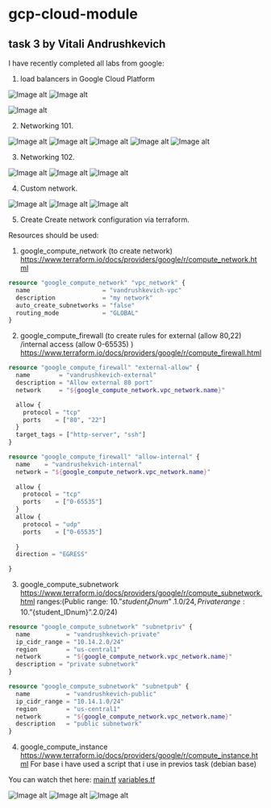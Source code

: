 # gcp-cloud-module
## task 3 by Vitali Andrushkevich

I have recently completed all labs from google:

1. load balancers in Google Cloud Platform

![Image alt](https://github.com/MNT-Lab/google-cloud-module/blob/vandrushkevich/Day3/img/Load-balancer-task1.png)
![Image alt](https://github.com/MNT-Lab/google-cloud-module/blob/vandrushkevich/Day3/img/cluster-gcp-node1.png)

![Image alt](https://github.com/MNT-Lab/google-cloud-module/blob/vandrushkevich/Day3/img/task1-complete.png)


2. Networking 101.

![Image alt](https://github.com/MNT-Lab/google-cloud-module/blob/vandrushkevich/Day3/img/lb-details.png)
![Image alt](https://github.com/MNT-Lab/google-cloud-module/blob/vandrushkevich/Day3/img/lb-monitor.png)
![Image alt](https://github.com/MNT-Lab/google-cloud-module/blob/vandrushkevich/Day3/img/verify-web-functionality1.png)
![Image alt](https://github.com/MNT-Lab/google-cloud-module/blob/vandrushkevich/Day3/img/verify-functionality-2.png)
![Image alt](https://github.com/MNT-Lab/google-cloud-module/blob/vandrushkevich/Day3/img/done-02.png)


3. Networking 102.

![Image alt](https://github.com/MNT-Lab/google-cloud-module/blob/vandrushkevich/Day3/img/Screenshot%20from%202020-02-18%2019-15-52.png)
![Image alt](https://github.com/MNT-Lab/google-cloud-module/blob/vandrushkevich/Day3/img/Screenshot%20from%202020-02-18%2019-15-09.png)
![Image alt](https://github.com/MNT-Lab/google-cloud-module/blob/vandrushkevich/Day3/img/Screenshot%20from%202020-02-18%2019-21-27.png)

4. Custom network.

![Image alt](https://github.com/MNT-Lab/google-cloud-module/blob/vandrushkevich/Day3/img/4-3.png)
![Image alt](https://github.com/MNT-Lab/google-cloud-module/blob/vandrushkevich/Day3/img/4-firewall.png)
![Image alt](https://github.com/MNT-Lab/google-cloud-module/blob/vandrushkevich/Day3/img/4-ping.png)

5. Create Create network configuration via terraform.

Resources should be used:

1) google_compute_network (to create network) https://www.terraform.io/docs/providers/google/r/compute_network.html

```tf
resource "google_compute_network" "vpc_network" {
  name                    = "vandrushkevich-vpc"
  description             = "my network"
  auto_create_subnetworks = "false"
  routing_mode            = "GLOBAL"
}
```

2) google_compute_firewall (to create rules for external (allow 80,22) /internal access (allow 0-65535) ) https://www.terraform.io/docs/providers/google/r/compute_firewall.html

```tf
resource "google_compute_firewall" "external-allow" {
  name        = "vandrushkevich-external"
  description = "Allow external 80 port"
  network     = "${google_compute_network.vpc_network.name}"

  allow {
    protocol = "tcp"
    ports    = ["80", "22"]
  }
  target_tags = ["http-server", "ssh"]
}

resource "google_compute_firewall" "allow-internal" {
  name    = "vandrushekvich-internal"
  network = "${google_compute_network.vpc_network.name}"
  
  allow {
    protocol = "tcp"
    ports    = ["0-65535"]
  }
  allow {
    protocol = "udp"
    ports    = ["0-65535"]
    
  }
  direction = "EGRESS"

}

```

3) google_compute_subnetwork https://www.terraform.io/docs/providers/google/r/compute_subnetwork.html 
ranges:(Public range: 10.”${student_IDnum}”.1.0/24, Private range: 10.”${student_IDnum}”.2.0/24)

```tf
resource "google_compute_subnetwork" "subnetpriv" {
  name          = "vandrushkevich-private"
  ip_cidr_range = "10.14.2.0/24"
  region        = "us-central1"
  network       = "${google_compute_network.vpc_network.name}"
  description = "private subnetwork"
}

resource "google_compute_subnetwork" "subnetpub" {
  name          = "vandrushkevich-public"
  ip_cidr_range = "10.14.1.0/24"
  region        = "us-central1"
  network       = "${google_compute_network.vpc_network.name}"
  description   = "public subnetwork"
}
```

4) google_compute_instance https://www.terraform.io/docs/providers/google/r/compute_instance.html
For base i have used a script that i use in previos task (debian base)

You can watch thet here: [main.tf][1] [variables.tf][2]

![Image alt](https://github.com/MNT-Lab/google-cloud-module/blob/vandrushkevich/Day3/img/firefox_Hyim4yMWAJ.png)
![Image alt](https://github.com/MNT-Lab/google-cloud-module/blob/vandrushkevich/Day3/img/firefox_pe1lqrJJXw.png)
![Image alt](https://github.com/MNT-Lab/google-cloud-module/blob/vandrushkevich/Day3/img/firefox_m9GLEN8JN2.png)

[1]: https://github.com/MNT-Lab/google-cloud-module/blob/vandrushkevich/Day3/main.tf
[2]: https://github.com/MNT-Lab/google-cloud-module/blob/vandrushkevich/Day3/variables.tf
